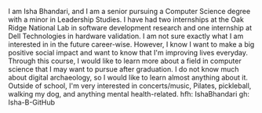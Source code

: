 I am Isha Bhandari, and I am a senior pursuing a Computer Science degree with a minor in Leadership Studies. I have had two internships at the Oak Ridge National Lab in software development research and one internship at Dell Technologies in hardware validation. I am not sure exactly what I am interested in in the future career-wise. However, I know I want to make a big positive social impact and want to know that I'm improving lives everyday. Through this course, I would like to learn more about a field in computer science that I may want to pursue after graduation. I do not know much about digital archaeology, so I would like to learn almost anything about it. Outside of school, I'm very interested in concerts/music, Pilates, pickleball, walking my dog, and anything mental health-related. 
hfh: IshaBhandari
gh: Isha-B-GitHub
